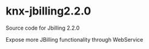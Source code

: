 knx-jbilling2.2.0
=================

Source code for Jbilling 2.2.0

Expose more JBilling functionality through WebService